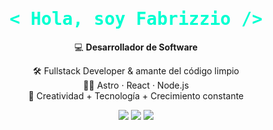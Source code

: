 <h1 align="center" style="font-family: 'Fira Code', monospace; color: #00FFD1;">
  &lt; Hola, soy Fabrizzio /&gt;
</h1>

<p align="center">
  💻 <b>Desarrollador de Software</b>  
</p>

<p align="center">
  🛠️ Fullstack Developer & amante del código limpio  
  <br> 👨‍💻 Astro · React · Node.js  
  <br> 🚀 Creatividad + Tecnología + Crecimiento constante
 <p align="center">
  <img src="https://img.shields.io/badge/Astro-000000?style=flat&logo=astro&logoColor=white"/>
  <img src="https://img.shields.io/badge/React-20232A?style=flat&logo=react&logoColor=61DAFB"/>
  <img src="https://img.shields.io/badge/Node.js-339933?style=flat&logo=nodedotjs&logoColor=white"/>
</p>
</p>
